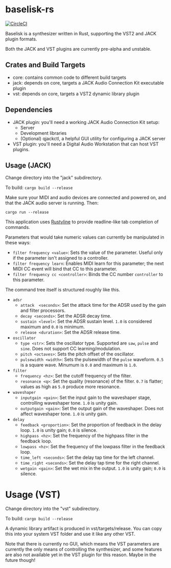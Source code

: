 # baselisk-rs

[![CircleCI](https://circleci.com/gh/skrytt/baselisk-rs/tree/master.svg?style=svg)](https://circleci.com/gh/skrytt/baselisk-rs/tree/master)

Baselisk is a synthesizer written in Rust, supporting the VST2 and JACK plugin formats.

Both the JACK and VST plugins are currently pre-alpha and unstable.

## Crates and Build Targets

* core: contains common code to different build targets
* jack: depends on core, targets a JACK Audio Connection Kit executable plugin
* vst: depends on core, targets a VST2 dynamic library plugin

## Dependencies

- JACK plugin: you'll need a working JACK Audio Connection Kit setup:
  - Server
  - Development libraries
  - (Optional) qjackctl, a helpful GUI utility for configuring a JACK server
- VST plugin: you'll need a Digital Audio Workstation that can host VST plugins.

## Usage (JACK)

Change directory into the "jack" subdirectory.

To build: `cargo build --release`

Make sure your MIDI and audio devices are connected and powered on, and that the JACK audio server is running. Then:

`cargo run --release`

This application uses [Rustyline](https://github.com/kkawakam/rustyline) to provide readline-like tab completion of commands. 

Parameters that would take numeric values can currently be manipulated in these ways:

- `filter frequency <value>`: Sets the value of the parameter. Useful only if the parameter isn't assigned to a controller.
- `filter frequency learn`: Enables MIDI learn for this parameter; the next MIDI CC event will bind that CC to this parameter.
- `filter frequency cc <controller>`: Binds the CC number `controller` to this parameter.

The command tree itself is structured roughly like this.

- `adsr`
  - `attack  <seconds>`: Set the attack time for the ADSR used by the gain and filter processors.
  - `decay <seconds>`: Set the ADSR decay time.
  - `sustain <level>`: Set the ADSR sustain level. `1.0` is considered maximum and `0.0` is minimum.
  - `release <duration>`: Set the ADSR release time.
- `oscillator`
  - `type <str>`: Sets the oscillator type. Supported are `saw`, `pulse` and `sine`. Does not support CC learning/modulation.
  - `pitch <octaves>`: Sets the pitch offset of the oscillator.
  - `pulsewidth <width>`: Sets the pulsewidth of the `pulse` waveform. `0.5` is a square wave. Minumum is `0.0` and maximum is `1.0`.
- `filter`
  - `frequency <hz>`: Set the cutoff frequency of the filter.
  - `resonance <q>`: Set the quality (resonance) of the filter. `0.7` is flatter; values as high as `5.0` produce more resonance.
- `waveshaper`
  - `inputgain <gain>`: Set the input gain to the waveshaper stage, controlling waveshaper tone. `1.0` is unity gain.
  - `outputgain <gain>`: Set the output gain of the waveshaper. Does not affect waveshaper tone. `1.0` is unity gain.
- `delay`
  - `feedback <proportion>`: Set the proportion of feedback in the delay loop. `1.0` is unity gain; `0.0` is silence.
  - `highpass <hz>`: Set the frequency of the highpass filter in the feedback loop.
  - `lowpass <hz>`: Set the frequency of the lowpass filter in the feedback loop.
  - `time_left <seconds>`: Set the delay tap time for the left channel.
  - `time_right <seconds>`: Set the delay tap time for the right channel.
  - `wetgain <gain>`: Set the wet mix in the output. `1.0` is unity gain; `0.0` is silence.

# Usage (VST)

Change directory into the "vst" subdirectory.

To build: `cargo build --release`

A dynamic library artifact is produced in vst/targets/release. You can copy this into your system VST folder and use it like any other VST.

Note that there is currently no GUI, which means the VST parameters are currently the only means of controlling the synthesizer, and some features are also not available yet in the VST plugin for this reason. Maybe in the future though!
